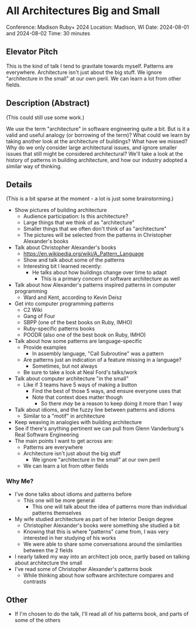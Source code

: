 # All Architectures Big and Small

Conference: Madison Ruby+ 2024
Location: Madison, WI
Date: 2024-08-01 and 2024-08-02
Time: 30 minutes

## Elevator Pitch

This is the kind of talk I tend to gravitate towards myself.
Patterns are everywhere. Architecture isn't just about the big stuff.
We ignore "architecture in the small" at our own peril.
We can learn a lot from other fields.


## Description (Abstract)

(This could still use some work.)

We use the term "architecture" in software engineering quite a bit.
But is it a valid and useful analogy (or borrowing of the term)?
What could we learn by taking another look at the architecture of buildings?
What have we missed?
Why do we only consider large architectural issues,
and ignore smaller issues that still might be considered architectural?
We'll take a look at the history of patterns in building architecture,
and how our industry adopted a similar way of thinking.


## Details

(This is a bit sparse at the moment - a lot is just some brainstorming.)

* Show pictures of building architecture
    * Audience participation: Is this architecture?
    * Large things that we think of as "architecture"
    * Smaller things that we often don't think of as "architecture"
    * The pictures will be selected from the patterns in Christopher Alexander's books
* Talk about Christopher Alexander's books
    * https://en.wikipedia.org/wiki/A_Pattern_Language
    * Show and talk about some of the patterns
    * Interesting bit I learned recently:
        * He talks about how buildings change over time to adapt
            * This is a primary concern of software architecture as well
* Talk about how Alexander's patterns inspired patterns in computer programming
    * Ward and Kent, according to Kevin Deisz
* Get into computer programming patterns
    * C2 Wiki
    * Gang of Four
    * SBPP (one of the best books on Ruby, IMHO)
    * Ruby-specific patterns books
    * POODR (also one of the best book on Ruby, IMHO)
* Talk about how some patterns are language-specific
    * Provide examples
        * In assembly language, "Call Subroutine" was a pattern
    * Are patterns just an indication of a feature missing in a language?
        * Sometimes, but not always
    * Be sure to take a look at Neal Ford's talks/work
* Talk about computer architecture "in the small"
    * Like if 3 teams have 5 ways of making a button
        * Find the best of those 5 ways, and ensure everyone uses that
        * Note that context does matter though
            * So there *may* be a reason to keep doing it more than 1 way
* Talk about idioms, and the fuzzy line between patterns and idioms
    * Similar to a "motif" in architecture
* Keep weaving in analogies with building architecture
* See if there's anything pertinent we can pull from Glenn Vanderburg's Real Software Engineering
* The main points I want to get across are:
    * Patterns are everywhere
    * Architecture isn't just about the big stuff
        * We ignore "architecture in the small" at our own peril
    * We can learn a lot from other fields

### Why Me?

* I've done talks about idioms and patterns before
    * This one will be more general
        * This one will talk about the idea of patterns more than individual patterns themselves
* My wife studied architecture as part of her Interior Design degree
    * Christopher Alexander's books were something she studied a bit
    * Knowing that this is where "patterns" came from, I was very interested in her studying of his works
    * We were able to share some conversations around the similarities between the 2 fields
* I nearly talked my way into an architect job once, partly based on talking about architecture the small
* I've read some of Christopher Alexander's patterns book
    * While thinking about how software architecture compares and contrasts


## Other

* If I'm chosen to do the talk, I'll read all of his patterns book, and parts of some of the others
